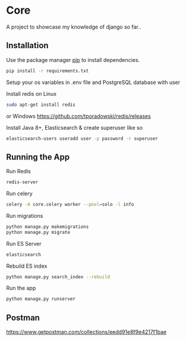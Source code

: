 # Core

A project to showcase my knowledge of django so far..

## Installation

Use the package manager [pip](https://pip.pypa.io/en/stable/) to install dependencies.

```bash
pip install -r requirements.txt
```
Setup your os variables in .env file and PostgreSQL database with user

Install redis on Linux
```bash
sudo apt-get install redis
```
or Windows https://github.com/tporadowski/redis/releases

Install Java 8+, Elasticsearch & create superuser like so
```bash
elasticsearch-users useradd user -p password -r superuser
```

## Running the App

Run Redis
```bash
redis-server
```

Run celery
```bash
celery -A core.celery worker --pool=solo -l info
```

Run migrations
```bash
python manage.py makemigrations
python manage.py migrate
```

Run ES Server
```bash
elasticsearch
```

Rebuild ES index
```bash
python manage.py search_index --rebuild
```

Run the app
```bash
python manage.py runserver
```

## Postman

https://www.getpostman.com/collections/eedd91e8f9e4217f1bae
